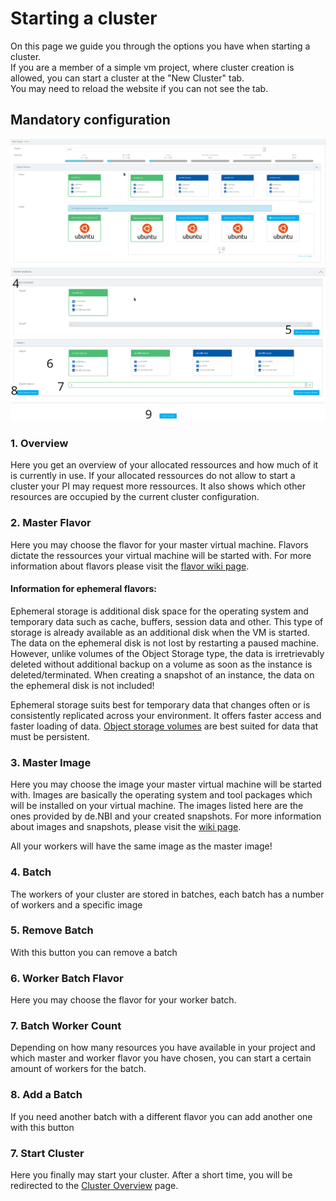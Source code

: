# Starting a cluster

On this page we guide you through the options you have when starting a cluster.  
If you are a member of a simple vm project, where cluster creation is allowed, you can start a cluster at the "New Cluster" tab.  
You may need to reload the website if you can not see the tab.

## Mandatory configuration
![overview_one](./img/new_cluster/master_overview.png)
![overview_two](./img/new_cluster/worker.png)


### 1. Overview
Here you get an overview of your allocated ressources and how much of it is currently in use. If your allocated ressources do not allow to start a cluster your PI may request more ressources.
It also shows which other resources are occupied by the current cluster configuration.

### 2. Master Flavor
Here you may choose the flavor for your master virtual machine. Flavors dictate the ressources your virtual machine will be started with. For more information about flavors please visit the [flavor wiki page](../Concept/flavors.md).

#### Information for ephemeral flavors:
Ephemeral storage is additional disk space for the operating system and temporary data such as cache, buffers, session data and other. This type of storage is already available as an additional disk when the VM is started.  The data on the ephemeral disk is not lost by restarting a paused machine. However, unlike volumes of the Object Storage type, the data is irretrievably deleted without additional backup on a volume as soon as the instance is deleted/terminated. When creating a snapshot of an instance, the data on the ephemeral disk is not included! 

Ephemeral storage suits best for temporary data that changes often or is consistently replicated across your environment. It offers faster access and faster loading of data.
[Object storage volumes](../new_instance/#volumes) are best suited for data that must be persistent.

### 3. Master Image
Here you may choose the image your master virtual machine will be started with. Images are basically the operating system and tool packages which will be installed on your virtual machine. The images listed here are the ones provided by de.NBI and your created snapshots. For more information about images and snapshots, please visit the [wiki page](./snapshots.md).

All your workers will have the same image as the master image!

### 4. Batch
The workers of your cluster are stored in batches, each batch has a number of workers and a specific image

### 5. Remove Batch
With this button you can remove a batch

### 6. Worker Batch Flavor
Here you may choose the flavor for your worker batch.

### 7. Batch Worker Count
Depending on how many resources you have available in your project and which master and worker flavor you have chosen, you can start a certain amount of workers for the batch.

### 8. Add a Batch
If you need another batch with a different flavor you can add another one with this button

### 7. Start Cluster
Here you finally may start your cluster. After a short time, you will be redirected to the [Cluster Overview](./cluster_overview.md) page.
